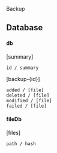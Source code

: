 Backup

## Database

#### db

[summary]

    id / summary

[backup-{id}]

    added / [file]
    deleted / [file]
    modified / [file]
    failed / [file]
    

#### fileDb

[files]

    path / hash